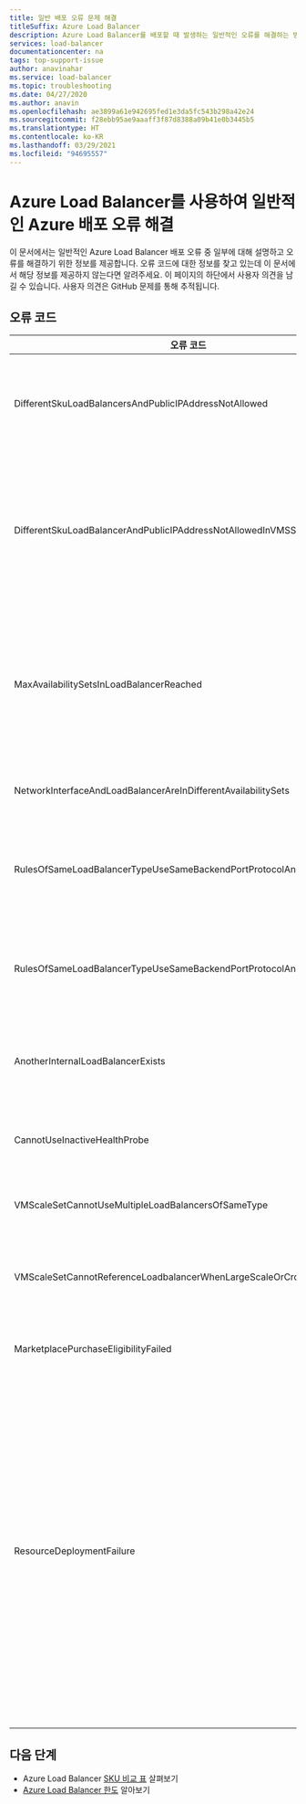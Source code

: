 ```yaml
---
title: 일반 배포 오류 문제 해결
titleSuffix: Azure Load Balancer
description: Azure Load Balancer를 배포할 때 발생하는 일반적인 오류를 해결하는 방법을 설명합니다.
services: load-balancer
documentationcenter: na
tags: top-support-issue
author: anavinahar
ms.service: load-balancer
ms.topic: troubleshooting
ms.date: 04/27/2020
ms.author: anavin
ms.openlocfilehash: ae3899a61e942695fed1e3da5fc543b298a42e24
ms.sourcegitcommit: f28ebb95ae9aaaff3f87d8388a09b41e0b3445b5
ms.translationtype: HT
ms.contentlocale: ko-KR
ms.lasthandoff: 03/29/2021
ms.locfileid: "94695557"
---
```

# <a name="troubleshoot-common-azure-deployment-errors-with-azure-load-balancer"></a>Azure Load Balancer를 사용하여 일반적인 Azure 배포 오류 해결

이 문서에서는 일반적인 Azure Load Balancer 배포 오류 중 일부에 대해 설명하고 오류를 해결하기 위한 정보를 제공합니다. 오류 코드에 대한 정보를 찾고 있는데 이 문서에서 해당 정보를 제공하지 않는다면 알려주세요. 이 페이지의 하단에서 사용자 의견을 남길 수 있습니다. 사용자 의견은 GitHub 문제를 통해 추적됩니다.

## <a name="error-codes"></a>오류 코드

| 오류 코드 | 세부 정보 및 완화 방법 |
| ------- | ---------- |
|DifferentSkuLoadBalancersAndPublicIPAddressNotAllowed| 공용 IP SKU와 Load Balancer SKU가 일치해야 합니다. Azure Load Balancer와 공용 IP SKU가 일치하는지 확인하세요. 표준 SKU는 프로덕션 워크로드용으로 권장됩니다. [SKU의 차이점](./skus.md)에 대해 자세히 알아보기  |
|DifferentSkuLoadBalancerAndPublicIPAddressNotAllowedInVMSS | 가상 머신 확장 집합은 SKU가 지정되지 않았거나 표준 공용 IP 없이 배포된 경우 기본적으로 기본 Load Balancer로 설정됩니다. 개별 인스턴스에 표준 공용 IP를 사용하여 가상 머신 확장 집합을 다시 배포하는 방식으로 표준 Load Balancer가 선택되었는지 확인하거나 Azure Portal에서 가상 머신 확장 집합을 배포할 때 표준 LB를 선택하기만 하면 됩니다. |
|MaxAvailabilitySetsInLoadBalancerReached | Load Balancer의 백 엔드 풀에는 최대 150개의 가용성 집합이 포함될 수 있습니다. 백 엔드 풀의 VM에 명시적으로 정의된 가용성 집합이 없는 경우 각 단일 VM은 자체 가용성 집합으로 이동합니다. 따라서 150개의 독립 실행형 VM을 배포한다면 150개의 가용성 집합이 있는 것이므로 한도에 도달하게 됩니다. 가용성 집합을 배포하고 이에 대한 VM을 추가하면 이 문제를 해결할 수 있습니다. |
|NetworkInterfaceAndLoadBalancerAreInDifferentAvailabilitySets | 기본 SKU 부하 분산 장치의 경우 네트워크 인터페이스와 부하 분산 장치는 동일한 가용성 집합에 있어야 합니다. |
|RulesOfSameLoadBalancerTypeUseSameBackendPortProtocolAndIPConfig| 동일한 가상 머신 확장 집합에서 참조하는 동일한 백 엔드 포트 및 프로토콜을 사용하여 지정된 부하 분산 장치 유형(내부, 공용)에는 둘 이상의 규칙을 적용할 수 없습니다. 규칙을 업데이트하여 이 중복 규칙 생성을 변경하세요. |
|RulesOfSameLoadBalancerTypeUseSameBackendPortProtocolAndVmssIPConfig| 동일한 가상 머신 확장 집합에서 참조하는 동일한 백 엔드 포트 및 프로토콜을 사용하여 지정된 부하 분산 장치 유형(내부, 공용)에는 둘 이상의 규칙을 적용할 수 없습니다. 규칙 매개 변수를 업데이트하여 이 중복 규칙 생성을 변경하세요. |
|AnotherInternalLoadBalancerExists| Load Balancer의 백 엔드에서 동일한 VM/네트워크 인터페이스 세트를 참조하는 내부 유형 Load Balancer는 하나만 존재할 수 있습니다. 동일한 유형의 Load Balancer를 하나만 만들도록 배포를 업데이트하세요. |
|CannotUseInactiveHealthProbe| 가상 머신 확장 집합 상태에 대해 구성된 규칙에서 사용하지 않는 프로브는 사용할 수 없습니다. 설정된 프로브를 적극적으로 사용 중인지 확인하세요. |
|VMScaleSetCannotUseMultipleLoadBalancersOfSameType| 동일한 유형(내부, 공용)의 Load Balancer를 여러 개 사용할 수 없습니다. 내부 및 공용 Load Balancer는 최대 1개만 사용할 수 있습니다. |
|VMScaleSetCannotReferenceLoadbalancerWhenLargeScaleOrCrossAZ | 다중 배치 그룹 가상 머신 확장 집합 또는 교차 가용성 영역 가상 머신 확장 집합에 대한 기본 Load Balancer는 지원되지 않습니다. 표준 Load Balancer를 대신 사용하세요. |
|MarketplacePurchaseEligibilityFailed | 구독이 EA 구독으로 전환됨에 따라 구매가 가능하도록 올바른 관리 계정으로 전환하세요. 자세한 내용은 [여기](../marketplace/marketplace-faq-publisher-guide.md#what-could-block-a-customer-from-completing-a-purchase)를 참조하세요. |
|ResourceDeploymentFailure| 부하 분산 장치에 장애가 발생한 경우 다음 단계에 따라 복구하세요.<ol><li>https://resources.azure.com 으로 이동하고 Azure Portal 자격 증명으로 로그인합니다.</li><li>**읽기/쓰기** 를 선택합니다.</li><li>왼쪽에서 **구독** 을 확장한 다음, 업데이트할 Load Balancer로 구독을 확장합니다.</li><li>**ResourceGroups** 를 확장한 다음, 업데이트할 Load Balancer로 리소스 그룹을 확장합니다.</li><li>**Microsoft.Network** > **LoadBalancers** 를 선택한 다음, 업데이트할 Load Balancer로 **LoadBalancer_1** 을 선택합니다.</li><li>**LoadBalancer_1** 에 대한 표시 페이지에서 **가져오기** > **편집** 을 선택합니다.</li><li>**ProvisioningState** 값을 **실패** 에서 **성공** 으로 업데이트합니다.</li><li>**PUT** 을 선택합니다.</li></ol>|
|  |  |

## <a name="next-steps"></a>다음 단계

* Azure Load Balancer [SKU 비교 표](./skus.md) 살펴보기
* [Azure Load Balancer 한도](../azure-resource-manager/management/azure-subscription-service-limits.md#load-balancer) 알아보기
